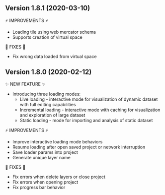 ## Version 1.8.1 (2020-03-10)

⚡️ IMPROVEMENTS ⚡️
* Loading tile using web mercator schema
* Supports creation of virtual space

🐛 FIXES 🐛
* Fix wrong data loaded from virtual space

## Version 1.8.0 (2020-02-12)

✨ NEW FEATURE ✨
* Introducing three loading modes: 
    * Live loading - interactive mode for visualization of dynamic dataset with full editing capabilities
    * Incremental loading - interactive mode with caching for visualization and exploration of large dataset
    * Static loading - mode for importing and analysis of static dataset

⚡️ IMPROVEMENTS ⚡️
* Improve interactive loading mode behaviors
* Resume loading after open saved project or network interruption
* Save loader params into project
* Generate unique layer name

🐛 FIXES 🐛
* Fix errors when delete layers or close project
* Fix errors when opening project
* Fix progress bar behavior
